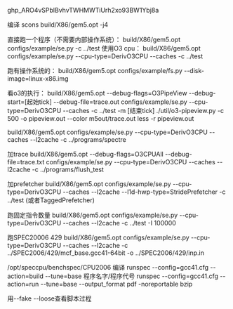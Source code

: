 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

编译
scons build/X86/gem5.opt -j4

直接跑一个程序（不需要内部操作系统）：
build/X86/gem5.opt configs/example/se.py -c ../test
使用O3 cpu：
build/X86/gem5.opt configs/example/se.py --cpu-type=DerivO3CPU  --caches -c ../test

跑有操作系统的：
build/X86/gem5.opt configs/example/fs.py --disk-image=linux-x86.img

看o3的执行：
build/X86/gem5.opt --debug-flags=O3PipeView --debug-start=[起始tick] --debug-file=trace.out configs/example/se.py --cpu-type=DerivO3CPU --caches -c ../test -m [结束tick]
./util/o3-pipeview.py -c 500 -o pipeview.out --color m5out/trace.out
less -r pipeview.out

build/X86/gem5.opt configs/example/se.py --cpu-type=DerivO3CPU --caches --l2cache -c ../programs/spectre

加trace
build/X86/gem5.opt --debug-flags=O3CPUAll --debug-file=trace.txt configs/example/se.py --cpu-type=DerivO3CPU --caches --l2cache -c ../programs/flush_test

加prefetcher
build/X86/gem5.opt configs/example/se.py --cpu-type=DerivO3CPU  --caches --l2cache --l1d-hwp-type=StridePrefetcher -c ../test (或者TaggedPrefetcher)

跑固定指令数量
build/X86/gem5.opt configs/example/se.py --cpu-type=DerivO3CPU --caches --l2cache -c ../test -I 100000

跑SPEC20006 429
build/X86/gem5.opt configs/example/se.py --cpu-type=DerivO3CPU --caches --l2cache -c ../SPEC2006/429/mcf_base.gcc41-64bit -o ../SPEC2006/429/inp.in

/opt/speccpu/benchspec/CPU2006
编译
runspec --config=gcc41.cfg --action=build --tune=base 程序名字/程序代号
runspec --config=gcc41.cfg --action=run --tune=base --output_format pdf -noreportable bzip

用--fake --loose查看脚本过程